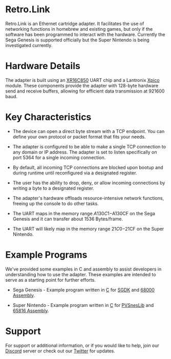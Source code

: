 # Retro.Link

Retro.Link is an Ethernet cartridge adapter. It facilitates the use of networking functions in homebrew and existing games, but only if the software has been programmed to interact with the hardware. Currently the Sega Genesis is supported officially but the Super Nintendo is being investigated currently.

# Hardware Details
The adapter is built using an [XR16C850](https://www.mouser.com/datasheet/2/146/16c850_231_080905-1889024.pdf) UART chip and a Lantronix [Xpico](https://cdn.lantronix.com/wp-content/uploads/pdf/xPico_UG.pdf) module. These components provide the adapter with 128-byte hardware send and receive buffers, allowing for efficient data transmission at 921600 baud.

# Key Characteristics
* The device can open a direct byte stream with a TCP endpoint. You can define your own protocol or packet format that fits your needs.

* The adapter is configured to be able to make a single TCP connection to any domain or IP address. The adapter is set to listen specifically on port 5364 for a single incoming connection.

* By default, all incoming TCP connections are blocked upon bootup and during runtime until reconfigured via a designated register.

* The user has the ability to drop, deny, or allow incoming connections by writing a byte to a designated register.

* The adapter's hardware offloads resource-intensive network functions, freeing up the console to do other tasks.

* The UART maps in the memory range $A130C1-$A130CF on the Sega Genesis and it can transfer about 1536 Bytes/frame.

* The UART will likely map in the memory range $21C0-$21CF on the Super Nintendo. 

# Example Programs
We've provided some examples in C and assembly to assist developers in understanding how to use the adapter. These examples are intended to serve as a starting point for further efforts.

* Sega Genesis - Example program written in [C](https://github.com/b1tsh1ft3r/retro.link/tree/main/sega_genesis/sgdk_example) for [SGDK](https://github.com/Stephane-D/SGDK) and [68000 Assembly](https://github.com/b1tsh1ft3r/retro.link/tree/main/sega_genesis/asm_example).

* Super Nintendo - Example program written in [C](https://github.com/b1tsh1ft3r/retro.link/tree/main/super_nintendo/c_example) for [PVSnesLib](https://github.com/alekmaul/pvsneslib) and [65816 Assembly](https://github.com/b1tsh1ft3r/retro.link/tree/main/super_nintendo/game_patches).

# Support
For support or additional information, or if you would like to help, join our [Discord](https://discord.gg/T9qUEtMRBA) server
or check out our [Twitter](https://twitter.com/retrolink10) for updates.
